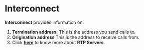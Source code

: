 # Interconnect

**Interconnect** provides information on:

1. **Termination address:** This is the address you send calls to.
2. **Origination address** This is the address to receive calls from.
3. Click [**here**](https://docs.connexcs.com/setup/settings/servers/#real-time-transport-protocol-servers) to know more about **RTP Servers**.

